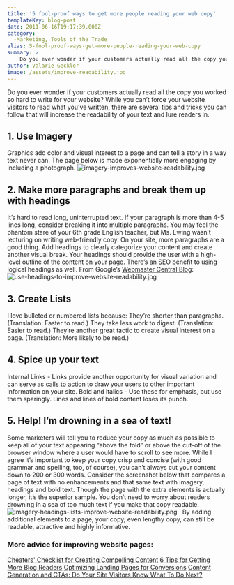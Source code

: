 ```yaml
---
title: '5 fool-proof ways to get more people reading your web copy'
templateKey: blog-post
date: 2011-06-16T19:17:39.000Z
category: 
  -Marketing, Tools of the Trade
alias: 5-fool-proof-ways-get-more-people-reading-your-web-copy
summary: > 
  	Do you ever wonder if your customers actually read all the copy you worked so hard to write for your website?  	While you can’t force your website visitors to read what you’ve written, there are several tips and tricks you can follow that will increase the readability of your text and lure readers in.
author: Valarie Geckler
image: /assets/improve-readability.jpg
---
```


Do you ever wonder if your customers actually read all the copy you worked so hard to write for your website? While you can’t force your website visitors to read what you’ve written, there are several tips and tricks you can follow that will increase the readability of your text and lure readers in.

1\. Use Imagery
---------------

Graphics add color and visual interest to a page and can tell a story in a way text never can. The page below is made exponentially more engaging by including a photograph. ![imagery-improves-website-readability.jpg](/assets/imagery-improves-website-readability.jpg)

2\. Make more paragraphs and break them up with headings
--------------------------------------------------------

It’s hard to read long, uninterrupted text. If your paragraph is more than 4-5 lines long, consider breaking it into multiple paragraphs. You may feel the phantom stare of your 6th grade English teacher, but Ms. Ewing wasn’t lecturing on writing web-friendly copy. On your site, more paragraphs are a good thing. Add headings to clearly categorize your content and create another visual break. Your headings should provide the user with a high-level outline of the content on your page. There’s an SEO benefit to using logical headings as well. From Google’s [Webmaster Central Blog](http://googlewebmastercentral.blogspot.com/2011/04/sharing-advice-from-our-london-site.html): ![use-headings-to-improve-website-readability.jpg](/assets/use-headings-to-improve-website-readability.jpg)

3\. Create Lists
----------------

I love bulleted or numbered lists because: They’re shorter than paragraphs. (Translation: Faster to read.) They take less work to digest. (Translation: Easier to read.) They’re another great tactic to create visual interest on a page. (Translation: More likely to be read.)

4\. Spice up your text
----------------------

Internal Links - Links provide another opportunity for visual variation and can serve as [calls to action](/blog/03/10/2011/content-generation-and-ctas-do-your-site-visitors-know-what-do-next) to draw your users to other important information on your site. Bold and italics - Use these for emphasis, but use them sparingly. Lines and lines of bold content loses its punch.

5\. Help! I’m drowning in a sea of text!
----------------------------------------

Some marketers will tell you to reduce your copy as much as possible to keep all of your text appearing “above the fold” or above the cut-off of the browser window where a user would have to scroll to see more. While I agree it’s important to keep your copy crisp and concise (with good grammar and spelling, too, of course), you can’t always cut your content down to 200 or 300 words. Consider the screenshot below that compares a page of text with no enhancements and that same text with imagery, headings and bold text. Though the page with the extra elements is actually longer, it’s the superior sample. You don’t need to worry about readers drowning in a sea of too much text if you make that copy readable. ![imagery-headings-lists-improve-website-readability.png](/assets/imagery-headings-lists-improve-website-readability.png)   By adding additional elements to a page, your copy, even lengthy copy, can still be readable, attractive and highly informative.  

### More advice for improving website pages:

[Cheaters' Checklist for Creating Compelling Content](/2010/10/29/cheaters-checklist-writing-compelling-content?utm_source=digett&utm_medium=blog&utm_campaign=node%2F640) [6 Tips for Getting More Blog Readers](/blog/05/31/2011/6-tips-getting-more-blog-readers?utm_source=digett&utm_medium=blog&utm_campaign=node%2F640) [Optimizing Landing Pages for Conversions](/blog/04/11/2011/optimizing-landing-pages-conversions?utm_source=digett&utm_medium=blog&utm_campaign=node%2F640) [Content Generation and CTAs: Do Your Site Visitors Know What To Do Next?](/blog/03/10/2011/content-generation-and-ctas-do-your-site-visitors-know-what-do-next?utm_source=digett&utm_medium=blog&utm_campaign=node%2F640)
